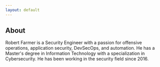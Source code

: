 ```yaml
---
layout: default
---
```


## About

Robert Farmer is a Security Engineer with a passion for offensive operations, application security, DevSecOps, and automation.  He has a Master's degree in Information Technology with a specialization in Cybersecurity. He has been working in the security field since 2016.
